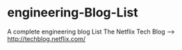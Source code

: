 engineering-Blog-List
=====================

A complete engineering blog List
The Netflix Tech Blog --> http://techblog.netflix.com/
